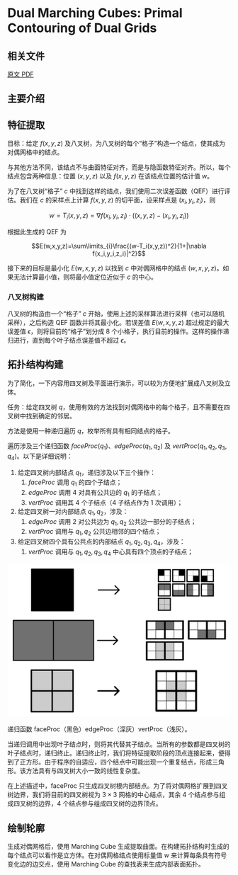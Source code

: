 # Dual Marching Cubes: Primal Contouring of Dual Grids

## 相关文件

[原文 PDF](paper.pdf)

## 主要介绍

## 特征提取

目标：给定 $f(x,y,z)$ 及八叉树，为八叉树的每个“格子”构造一个结点，使其成为对偶网格中的结点。

与其他方法不同，该结点不与曲面特征对齐，而是与隐函数特征对齐。所以，每个结点包含两种信息：位置 $(x,y,z)$ 以及 $f(x,y,z)$ 在该结点位置的估计值 $w$。

为了在八叉树“格子” $c$ 中找到这样的结点，我们使用二次误差函数（QEF）进行评估。我们在 $c$ 的采样点上计算 $f(x,y,z)$ 的切平面，设采样点是 $(x_i,y_i,z_i)$，则 

$$w=T_i(x,y,z)=\nabla f(x_i,y_i,z_i)\cdot((x,y,z)-(x_i,y_i,z_i))$$

根据此生成的 QEF 为

$$E(w,x,y,z)=\sum\limits_{i}\frac{(w-T_i(x,y,z))^2}{1+|\nabla f(x_i,y_i,z_i)|^2}$$

接下来的目标是最小化 $E(w,x,y,z)$ 以找到 $c$ 中对偶网格中的结点 $(w,x,y,z)$。如果无法计算最小值，则将最小值定位近似于 $c$ 的中心。

### 八叉树构建

八叉树的构造由一个“格子” $c$ 开始，使用上述的采样算法进行采样（也可以随机采样），之后构造 QEF 函数并将其最小化。若误差值 $E(w,x,y,z)$ 超过规定的最大误差值 $\epsilon$，则将目前的“格子”划分成 8 个小格子，执行目前的操作。这样的操作递归进行，直到每个叶子结点误差值不超过 $\epsilon$。

## 拓扑结构构建

为了简化，一下内容用四叉树及平面进行演示，可以较为方便地扩展成八叉树及立体。

任务：给定四叉树 $q$，使用有效的方法找到对偶网格中的每个格子，且不需要在四叉树中找到确定的邻居。

方法是使用一种递归遍历 $q$，枚举所有具有相同结点的格子。

遍历涉及三个递归函数 $faceProc(q_1)$、$edgeProc(q_1,q_2)$ 及 $vertProc(q_1,q_2,q_3,q_4)$。以下是详细说明：

1. 给定四叉树内部结点 $q_1$，递归涉及以下三个操作：
    1. $faceProc$ 调用 $q_1$ 的四个子结点；
    2. $edgeProc$ 调用 4 对具有公共边的 $q_1$ 的子结点；
    3. $vertProc$ 调用其 4 个子结点（4 子结点作为 1 次调用）；
2. 给定四叉树一对内部结点 $q_1,q_2$，涉及：
    1. $edgeProc$ 调用 2 对公共边为 $q_1,q_2$ 公共边一部分的子结点；
    2. $vertProc$ 调用与 $q_1,q_2$ 公共边相邻的四个结点；
3. 给定四叉树四个具有公共点的内部结点 $q_1,q_2,q_3,q_4$，涉及：
    1. $vertProc$ 调用与 $q_1,q_2,q_3,q_4$ 中心具有四个顶点的子结点；

![递归函数 faceProc（黑色）edgeProc（深灰）vertProc（浅灰）](recursive%20functions.png)

递归函数 faceProc（黑色）edgeProc（深灰）vertProc（浅灰）。

当递归调用中出现叶子结点时，则将其代替其子结点。当所有的参数都是四叉树的叶子结点时，递归终止。递归终止时，我们将特征提取阶段的顶点连接起来，便得到了正方形。由于程序的自适应，四个结点中可能出现一个重复结点，形成三角形。该方法具有与四叉树大小一致的线性复杂度。

在上述描述中，faceProc 只生成四叉树根内部结点。为了将对偶网格扩展到四叉树边界，我们将目前的四叉树视为 $3\times 3$ 网格的中心结点，其余 4 个结点参与组成四叉树的边界，4 个结点参与组成四叉树的边界顶点。

## 绘制轮廓

生成对偶网格后，使用 Marching Cube 生成提取曲面。在构建拓扑结构时生成的每个结点可以看作是立方体。在对偶网格结点使用标量值 $w$ 来计算每条具有符号变化边的边交点，使用 Marching Cube 的查找表来生成内部表面拓扑。